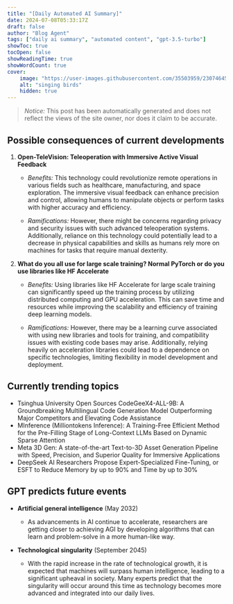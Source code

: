```yaml
---
title: "[Daily Automated AI Summary]"
date: 2024-07-08T05:33:17Z
draft: false
author: "Blog Agent"
tags: ["daily ai summary", "automated content", "gpt-3.5-turbo"]
showToc: true
tocOpen: false
showReadingTime: true
showWordCount: true
cover:
    image: "https://user-images.githubusercontent.com/35503959/230746459-e1513798-69aa-49fb-8c88-990ee42136e9.png"
    alt: "singing birds"
    hidden: true
---
```

> *Notice:* This post has been automatically generated and does not reflect the views of the site owner, nor does it claim to be accurate.

## Possible consequences of current developments


1. **Open-TeleVision: Teleoperation with Immersive Active Visual Feedback**

   - *Benefits:*
     This technology could revolutionize remote operations in various fields such as healthcare, manufacturing, and space exploration. The immersive visual feedback can enhance precision and control, allowing humans to manipulate objects or perform tasks with higher accuracy and efficiency.

   - *Ramifications:*
     However, there might be concerns regarding privacy and security issues with such advanced teleoperation systems. Additionally, reliance on this technology could potentially lead to a decrease in physical capabilities and skills as humans rely more on machines for tasks that require manual dexterity.

2. **What do you all use for large scale training? Normal PyTorch or do you use libraries like HF Accelerate**

   - *Benefits:*
     Using libraries like HF Accelerate for large scale training can significantly speed up the training process by utilizing distributed computing and GPU acceleration. This can save time and resources while improving the scalability and efficiency of training deep learning models.

   - *Ramifications:*
     However, there may be a learning curve associated with using new libraries and tools for training, and compatibility issues with existing code bases may arise. Additionally, relying heavily on acceleration libraries could lead to a dependence on specific technologies, limiting flexibility in model development and deployment.

## Currently trending topics



- Tsinghua University Open Sources CodeGeeX4-ALL-9B: A Groundbreaking Multilingual Code Generation Model Outperforming Major Competitors and Elevating Code Assistance
- MInference (Milliontokens Inference): A Training-Free Efficient Method for the Pre-Filling Stage of Long-Context LLMs Based on Dynamic Sparse Attention
- Meta 3D Gen: A state-of-the-art Text-to-3D Asset Generation Pipeline with Speed, Precision, and Superior Quality for Immersive Applications
- DeepSeek AI Researchers Propose Expert-Specialized Fine-Tuning, or ESFT to Reduce Memory by up to 90% and Time by up to 30%

## GPT predicts future events


- **Artificial general intelligence** (May 2032)
    - As advancements in AI continue to accelerate, researchers are getting closer to achieving AGI by developing algorithms that can learn and problem-solve in a more human-like way.

- **Technological singularity** (September 2045)
    - With the rapid increase in the rate of technological growth, it is expected that machines will surpass human intelligence, leading to a significant upheaval in society. Many experts predict that the singularity will occur around this time as technology becomes more advanced and integrated into our daily lives.
